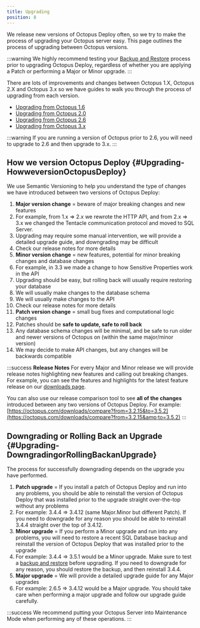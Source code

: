 ```yaml
---
title: Upgrading
position: 8
---
```


We release new versions of Octopus Deploy often, so we try to make the process of upgrading your Octopus server easy. This page outlines the process of upgrading between Octopus versions.

:::warning
We highly recommend testing your [Backup and Restore](/docs/administration/backup-and-restore.md) process prior to upgrading Octopus Deploy, regardless of whether you are applying a Patch or performing a Major or Minor upgrade.
:::

There are lots of improvements and changes between Octopus 1.X, Octopus 2.X and Octopus 3.x so we have guides to walk you through the process of upgrading from each version.

- [Upgrading from Octopus 1.6](/docs/administration/upgrading/upgrading-from-octopus-1.6.md)
- [Upgrading from Octopus 2.0](/docs/administration/upgrading/upgrading-from-octopus-2.0.md)
- [Upgrading from Octopus 2.6](/docs/administration/upgrading/upgrading-from-octopus-2.6/index.md)
- [Upgrading from Octopus 3.x](/docs/administration/upgrading/upgrading-from-octopus-3.x.md)

:::warning
If you are running a version of Octopus prior to 2.6, you will need to upgrade to 2.6 and then upgrade to 3.x.
:::

## How we version Octopus Deploy {#Upgrading-HowweversionOctopusDeploy}

We use Semantic Versioning to help you understand the type of changes we have introduced between two versions of Octopus Deploy:

1. **Major version change** = beware of major breaking changes and new features
 1. For example, from 1.x => 2.x we rewrote the HTTP API, and from 2.x => 3.x we changed the Tentacle communication protocol and moved to SQL Server.
 2. Upgrading may require some manual intervention, we will provide a detailed upgrade guide, and downgrading may be difficult
 3. Check our release notes for more details
2. **Minor version change** = new features, potential for minor breaking changes and database changes
 1. For example, in 3.3 we made a change to how Sensitive Properties work in the API
 2. Upgrading should be easy, but rolling back will usually require restoring your database
 3. We will usually make changes to the database schema
 4. We will usually make changes to the API
 5. Check our release notes for more details
3. **Patch version change** = small bug fixes and computational logic changes
 1. Patches should be **safe to update, safe to roll back**
 2. Any database schema changes will be minimal, and be safe to run older and newer versions of Octopus on (within the same major/minor version)
 3. We may decide to make API changes, but any changes will be backwards compatible

:::success
**Release Notes**
For every Major and Minor release we will provide release notes highlighting new features and calling out breaking changes. For example, you can see the features and highlights for the latest feature release on our [downloads page](https://octopus.com/downloads).

You can also use our release comparison tool to see **all of the changes** introduced between any two versions of Octopus Deploy. For example: [https://octopus.com/downloads/compare?from=3.2.15&to=3.5.2](https://octopus.com/downloads/compare?from=3.2.15&amp;to=3.5.2)
:::

## Downgrading or Rolling Back an Upgrade {#Upgrading-DowngradingorRollingBackanUpgrade}

The process for successfully downgrading depends on the upgrade you have performed.

1. **Patch upgrade** = If you install a patch of Octopus Deploy and run into any problems, you should be able to reinstall the version of Octopus Deploy that was installed prior to the upgrade straight over-the-top without any problems
 1. For example: 3.4.4 => 3.4.12 (same Major.Minor but different Patch). If you need to downgrade for any reason you should be able to reinstall 3.4.4 straight over the top of 3.4.12.
2. **Minor upgrade** = If you perform a Minor upgrade and run into any problems, you will need to restore a recent SQL Database backup and reinstall the version of Octopus Deploy that was installed prior to the upgrade
 1. For example: 3.4.4 => 3.5.1 would be a Minor upgrade. Make sure to test a [backup and restore](/docs/administration/backup-and-restore.md) before upgrading. If you need to downgrade for any reason, you should restore the backup, and then reinstall 3.4.4.
3. **Major upgrade** = We will provide a detailed upgrade guide for any Major upgrades
 1. For example: 2.6.5 => 3.4.12 would be a Major upgrade. You should take care when performing a major upgrade and follow our upgrade guide carefully.

:::success
We recommend putting your Octopus Server into Maintenance Mode when performing any of these operations.
:::
